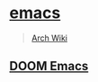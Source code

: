 # [emacs]()

> [Arch Wiki](https://wiki.archlinux.org/index.php/Emacs)

## [DOOM Emacs](https://github.com/hlissner/doom-emacs)

